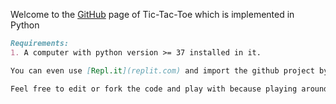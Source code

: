 Welcome to the [GitHub](https://github.com/PapaPythonAndWeb/Tic-Tac-Toe/) page of Tic-Tac-Toe which is implemented in Python

```markdown
Requirements:
1. A computer with python version >= 37 installed in it.

You can even use [Repl.it](replit.com) and import the github project by pasting in the link [GitHub](https://github.com/PapaPythonAndWeb/Tic-Tac-Toe)

Feel free to edit or fork the code and play with because playing around with things is what programmers do very well.
```
